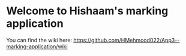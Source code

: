 # Welcome to Hishaam's marking application

You can find the wiki here: 
https://github.com/HMehmood022/App3--marking-application/wiki
